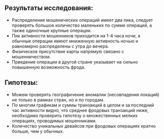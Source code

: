 ## Результаты исследования:
* Распределение мошенических операций имеет два пика, следует проверять большое количество маленьких по сумме операций, а также одиночные крупные операции.
* Пик активности мошенников приходится на 1-4 часа ночи, а обычные операции имеют мниженную активность ночью и равномерно распределены с утра до вечера.
* Физическое присутствие карты напрямую связано с мошенничеством.
* Прведение операции в другой стране указывает на сильно повышенную возможность фрода.

## Гипотезы:
* Можем проверять географичекие аномалии (несовпадения локаций) не только в рамках стран, но и по городам.
* По многим графикам и суммы транзакций в целом и за последний час активности видно, что среднее фродовых транзакций ниже, необходимо проверить гипотезу о множественных мелких операциях, проводимых мошенниками.
* Количество уникальных девайсов при фродовых операциях кратно больше, чем у обычных.


